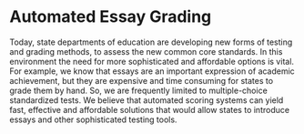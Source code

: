 # Automated Essay Grading

Today, state departments of education are developing new forms of testing and grading methods, to assess the new common 
core standards.  In this environment the need for more sophisticated and affordable options is vital.  For example, we 
know that essays are an important expression of academic achievement, but they are expensive and time consuming for states 
to grade them by hand.  So, we are frequently limited to multiple-choice standardized tests.  We believe that automated 
scoring systems can yield fast, effective and affordable solutions that would allow states to introduce essays and other 
sophisticated testing tools.
